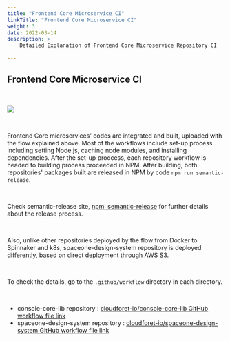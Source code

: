 ```yaml
---
title: "Frontend Core Microservice CI"
linkTitle: "Frontend Core Microservice CI"
weight: 3
date: 2022-03-14
description: >
    Detailed Explanation of Frontend Core Microservice Repository CI

---
```


## Frontend Core Microservice CI

</br>

![](/docs/developers/CICD/frontend-core-microservice-ci/img/frontend_core_microservice_ci.png)

</br>

Frontend Core microservices' codes are integrated and built, uploaded with the flow explained above. Most of the workflows include set-up process including setting Node.js, caching node modules, and installing dependencies. After the set-up proccess, each repository workflow is headed to building process proceeded in NPM. After building, both repositories' packages built are released in NPM by code `npm run semantic-release`. 

</br>

Check semantic-release site, [npm: semantic-release](https://www.npmjs.com/package/semantic-release) for further details about the release process.

</br>

Also, unlike other repositories deployed by the flow from Docker to Spinnaker and k8s, spaceone-design-system repository is deployed differently, based on direct deployment through AWS S3. 

</br>

To check the details, go to the `.github/workflow` directory in each directory.

</br>

* console-core-lib repository : [cloudforet-io/console-core-lib GitHub workflow file link](https://github.com/cloudforet-io/console-core-lib/tree/master/.github/workflows)
* spaceone-design-system repository : [cloudforet-io/spaceone-design-system GitHub workflow file link](https://github.com/cloudforet-io/spaceone-design-system/tree/beta/.github/workflows)
